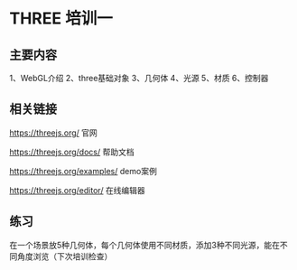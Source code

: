 # THREE 培训一
## 主要内容
1、WebGL介绍 
2、three基础对象 
3、几何体 
4、光源 
5、材质 
6、控制器

## 相关链接
https://threejs.org/ 官网

https://threejs.org/docs/ 帮助文档

https://threejs.org/examples/ demo案例

https://threejs.org/editor/ 在线编辑器

## 练习
在一个场景放5种几何体，每个几何体使用不同材质，添加3种不同光源，能在不同角度浏览（下次培训检查）
